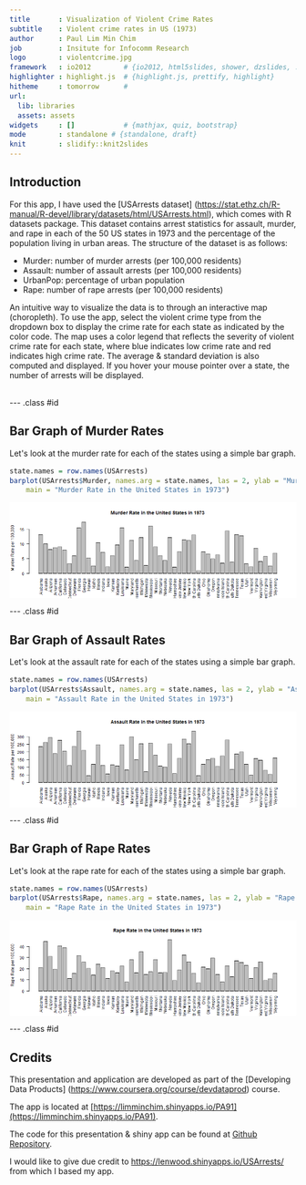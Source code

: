 ```yaml
---
title       : Visualization of Violent Crime Rates
subtitle    : Violent crime rates in US (1973)
author      : Paul Lim Min Chim
job         : Insitute for Infocomm Research
logo        : violentcrime.jpg
framework   : io2012        # {io2012, html5slides, shower, dzslides, ...}
highlighter : highlight.js  # {highlight.js, prettify, highlight}
hitheme     : tomorrow      # 
url:
  lib: libraries
  assets: assets
widgets     : []            # {mathjax, quiz, bootstrap}
mode        : standalone # {standalone, draft}
knit        : slidify::knit2slides
---
```


## Introduction

For this app, I have used the [USArrests dataset] (https://stat.ethz.ch/R-manual/R-devel/library/datasets/html/USArrests.html), which comes with R datasets package. This dataset contains arrest statistics for assault, murder, and rape in each of the 50 US states in 1973 and the percentage of the population living in urban areas. The structure of the dataset is as follows:
- Murder: number of murder arrests (per 100,000 residents)
- Assault: number of assault arrests (per 100,000 residents)
- UrbanPop: percentage of urban population
- Rape: number of rape arrests (per 100,000 residents) 

An intuitive way to visualize the data is to through an interactive map (choropleth). To use the app, select the violent crime type from the dropdown box to display the crime rate for each state as indicated by the color code. The map uses a color legend that reflects the severity of violent crime rate for each state, where blue indicates low crime rate and red indicates high crime rate. The average & standard deviation is also computed and displayed. If you hover your mouse pointer over a state, the number of arrests will be displayed.<br /><br />

--- .class #id 

## Bar Graph of Murder Rates

Let's look at the murder rate for each of the states using a simple bar graph. 

```r
state.names = row.names(USArrests)
barplot(USArrests$Murder, names.arg = state.names, las = 2, ylab = "Murder Rate per 100,000", 
    main = "Murder Rate in the United States in 1973")
```

<img src="assets/fig/unnamed-chunk-1-1.png" title="plot of chunk unnamed-chunk-1" alt="plot of chunk unnamed-chunk-1" style="display: block; margin: auto;" />

--- .class #id 

## Bar Graph of Assault Rates

Let's look at the assault rate for each of the states using a simple bar graph. 

```r
state.names = row.names(USArrests)
barplot(USArrests$Assault, names.arg = state.names, las = 2, ylab = "Assault Rate per 100,000", 
    main = "Assault Rate in the United States in 1973")
```

<img src="assets/fig/unnamed-chunk-2-1.png" title="plot of chunk unnamed-chunk-2" alt="plot of chunk unnamed-chunk-2" style="display: block; margin: auto;" />

--- .class #id 

## Bar Graph of Rape Rates

Let's look at the rape rate for each of the states using a simple bar graph. 

```r
state.names = row.names(USArrests)
barplot(USArrests$Rape, names.arg = state.names, las = 2, ylab = "Rape Rate per 100,000", 
    main = "Rape Rate in the United States in 1973")
```

<img src="assets/fig/unnamed-chunk-3-1.png" title="plot of chunk unnamed-chunk-3" alt="plot of chunk unnamed-chunk-3" style="display: block; margin: auto;" />

--- .class #id 

## Credits

This presentation and application are developed as part of the [Developing Data Products] (https://www.coursera.org/course/devdataprod) course.

The app is located at [https://limminchim.shinyapps.io/PA91](https://limminchim.shinyapps.io/PA91).

The code for this presentation & shiny app can be found at [Github Repository](https://github.com/limminchim/PA91).

I would like to give due credit to https://lenwood.shinyapps.io/USArrests/ from which I based my app.




